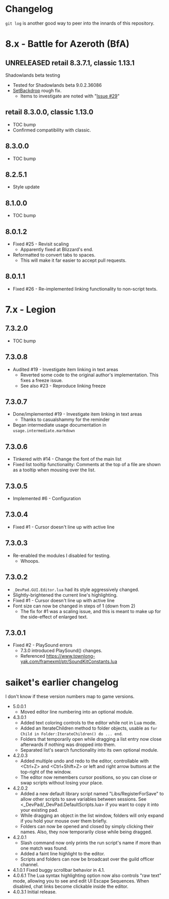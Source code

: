 # Changelog

`git log` is another good way to peer into the innards of this repository.



# 8.x - Battle for Azeroth (BfA)


## UNRELEASED retail 8.3.7.1, classic 1.13.1

Shadowlands beta testing

- Tested for Shadowlands beta 9.0.2.36086
- [SetBackdrop](https://github.com/Stanzilla/WoWUIBugs/wiki/9.0.1-Consolidated-UI-Changes#backdrop-system-changes) rough fix.
  -  Items to investigate are noted with "[Issue #29](https://github.com/spiralofhope/_DevPad.GUI/issues/29)"


## retail 8.3.0.0, classic 1.13.0

- TOC bump
- Confirmed compatibility with classic.


## 8.3.0.0

- TOC bump



## 8.2.5.1

- Style update

 
## 8.1.0.0

- TOC bump


## 8.0.1.2

- Fixed #25 - Revisit scaling
  -  Apparently fixed at Blizzard's end.
- Reformatted to convert tabs to spaces.
  -  This will make it far easier to accept pull requests.


## 8.0.1.1

- Fixed  #26 - Re-implemented linking functionality to non-script texts.



# 7.x - Legion


## 7.3.2.0

- TOC bump


## 7.3.0.8

- Audited #19 - Investigate item linking in text areas
  -  Reverted some code to the original author's implementation.  This fixes a freeze issue.
  -  See also #23 - Reproduce linking freeze


## 7.3.0.7

- Done/implemented #19 - Investigate item linking in text areas
  -  Thanks to casualshammy for the reminder
- Began intermediate usage documentation in `usage.intermediate.markdown`


## 7.3.0.6

- Tinkered with #14 - Change the font of the main list
- Fixed list tooltip functionality:  Comments at the top of a file are shown as a tooltip when mousing over the list.


## 7.3.0.5

- Implemented #6 - Configuration


## 7.3.0.4

- Fixed #1 - Cursor doesn't line up with active line


## 7.3.0.3

- Re-enabled the modules I disabled for testing.
  -  Whoops.
  

## 7.3.0.2

- `_DevPad.GUI.Editor.lua` had its style aggressively changed.
- Slightly-brightened the current line's highlighting.
- Fixed #1 - Cursor doesn't line up with active line
- Font size can now be changed in steps of 1 (down from 2)
  -  The fix for #1 was a scaling issue, and this is meant to make up for the side-effect of enlarged text.


## 7.3.0.1

- Fixed #2 - PlaySound errors
  -  7.3.0 introduced PlaySound() changes.
  -  Referenced https://www.townlong-yak.com/framexml/ptr/SoundKitConstants.lua


# saiket's earlier changelog

I don't know if these version numbers map to game versions.

- 5.0.0.1
  -  Moved editor line numbering into an optional module.
- 4.3.0.1
  -  Added text coloring controls to the editor while not in Lua mode.
  -  Added an IterateChildren method to folder objects, usable as `for Child in Folder:IterateChildren() do ... end`.
  -  Folders that temporarily open while dragging a list entry now close afterwards if nothing was dropped into them.
  -  Separated list's search functionality into its own optional module.
- 4.2.0.3
  -  Added multiple undo and redo to the editor, controllable with <Ctrl+Z> and <Ctrl+Shift+Z> or left and right arrow buttons at the top-right of the window.
  -  The editor now remembers cursor positions, so you can close or swap scripts without losing your place.
- 4.2.0.2
  -  Added a new default library script named "Libs/RegisterForSave" to allow other scripts to save variables between sessions. See <_DevPad/_DevPad.DefaultScripts.lua> if you want to copy it into your existing pad.
  -  While dragging an object in the list window, folders will only expand if you hold your mouse over them briefly.
  -  Folders can now be opened and closed by simply clicking their names. Also, they now temporarily close while being dragged.
- 4.2.0.1
  -  Slash command now only prints the run script's name if more than one match was found.
  -  Added a faint line highlight to the editor.
  -  Scripts and folders can now be broadcast over the guild officer channel.
- 4.1.0.1 Fixed buggy scrollbar behavior in 4.1.
- 4.0.6.1 The Lua syntax highlighting option now also controls "raw text" mode, allowing you to see and edit UI Escape Sequences. When disabled, chat links become clickable inside the editor.
- 4.0.3.1 Initial release.
